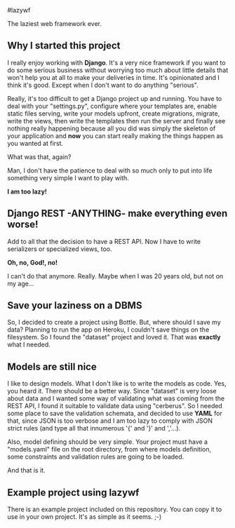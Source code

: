 #lazywf

The laziest web framework ever.

## Why I started this project

I really enjoy working with **Django**. It's a very nice
framework if you want to do some serious business without
worrying too much about little details that won't help you
at all to make your deliveries in time. It's opinionated
and I think it's good. Except when I don't want to do
anything "serious".

Really, it's too difficult to get a Django project up and
running. You have to deal with your "settings.py",
configure where your templates are, enable static files
serving, write your models upfront, create migrations,
migrate, write the views, then write the templates then
run the server and finally see nothing really happening
because all you did was simply the skeleton of your
application and **now** you can start really making the
things happen as you wanted at first.

What was that, again?

Man, I don't have the patience to deal with so much only
to put into life something very simple I want to play with.

**I am too lazy!**

## Django REST -ANYTHING- make everything even worse!

Add to all that the decision to have a REST API. Now I have
to write serializers or specialized views, too.

**Oh, no, God!, no!**

I can't do that anymore. Really. Maybe when I was 20 years
old, but not on my age...

## Save your laziness on a DBMS

So, I decided to create a project using Bottle. But, where
should I save my data? Planning to run the app on Heroku, I
couldn't save things on the filesystem. So I found the
"dataset" project and loved it. That was **exactly** what I
needed.

## Models are still nice

I like to design models. What I don't like is to write the
models as code. Yes, you heard it. There should be a better
way.
Since "dataset" is very loose about data and I wanted some
way of validating what was coming from the REST API, I
found it suitable to validate data using "cerberus". So I
needed some place to save the validation schemata, and
decided to use **YAML** for that, since JSON is too verbose
and I am too lazy to comply with JSON strict rules (and
type all that innumerous '{' and '}' and ','...).

Also, model defining should be very simple. Your project
must have a "models.yaml" file on the root directory, from
where models definition, some constraints and validation
rules are going to be loaded.

And that is it.

## Example project using lazywf

There is an example project included on this repository.
You can copy it to use in your own project. It's as simple
as it seems. ;-)
